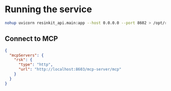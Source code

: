 
# Running the service

```bash
nohup uvicorn resinkit_api.main:app --host 0.0.0.0 --port 8602 > /opt/resinkit/api/resinkit_api.log 2>&1 &
```


## Connect to MCP

```json
{
  "mcpServers": {
    "rsk": {
      "type": "http",
      "url": "http://localhost:8603/mcp-server/mcp"
    }
  }
}
```